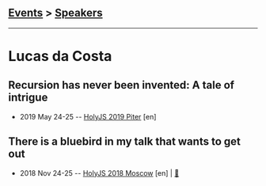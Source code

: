## [Events](../README.md) > [Speakers](../speakers.md)
---

# Lucas da Costa

## Recursion has never been invented: A tale of intrigue
- 2019 May 24-25 -- [HolyJS 2019 Piter](https://youtu.be/FukpDL4-KOg) [en]   
## There is a bluebird in my talk that wants to get out
- 2018 Nov 24-25 -- [HolyJS 2018 Moscow](https://www.youtube.com/watch?v=rqZuNAjT2nI) [en] | [:notebook:](https://assets.ctfassets.net/nn534z2fqr9f/6s9d9TYgeWICAICKEigOIc/a37aec636258d39be95ee9a2cf157f64/Lucas_da_Costa_There_is_a_bluebird_in_my_talk_that_wants_to_get_out.pdf)  
